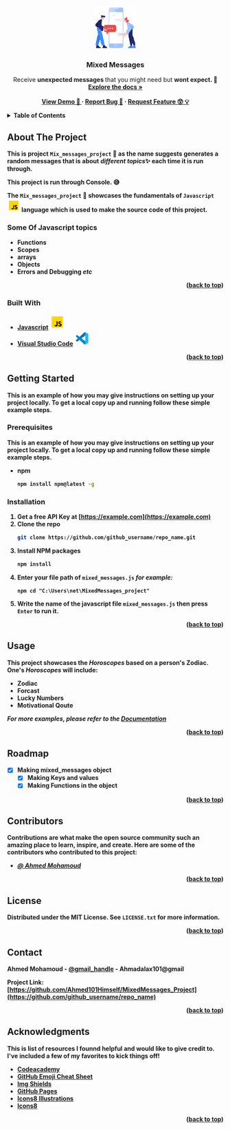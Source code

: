 <div id="top"></div>




<!-- PROJECT SHIELDS -->

<!-- [![Contributors][contributors-shield]][contributors-url]
[![Forks][forks-shield]][forks-url]
[![Stargazers][stars-shield]][stars-url]
[![Issues][issues-shield]][issues-url]
[![MIT License][license-shield]][license-url]
[![LinkedIn][linkedin-shield]][linkedin-url] -->




<!-- PROJECT LOGO -->
<br />
<div align="center">
  <a href="https://github.com/ahmed101himself/mixed_messages">
    <img src="images/logo.png" alt="Logo" width="100" height="100">
  </a>

  <h3 align="center">Mixed Messages</h3>

  <p align="center">
    Receive <strong> unexpected messages </strong> that you might need but <strong> wont expect</string>. &#128588 <!--&#x1F64C-->
    <br />
    <a href="https://github.com/ahmed101himself/mixed_messages"><strong>Explore the docs »</strong></a>
    <br />
    <br />
    <a href="#">View Demo &#127881  </a>
    ·
    <a href="https://github.com/ahmed101himself/mixed_messages/issues">Report Bug &#128030</a>
    ·
    <a href="https://github.com/ahmed101himself/mixed_messages/issues">Request Feature &#128562 &#128161</a>
  </p>
</div>

<!-- TABLE OF CONTENTS -->
<details>
  <summary>Table of Contents</summary>
  <ol>
    <li>
      <a href="#about-the-project">About The Project</a>
      <ul>
        <li><a href="#built-with">Built With</a></li>
      </ul>
    </li>
    <li>
      <a href="#getting-started">Getting Started</a>
      <ul>
        <li><a href="#prerequisites">Prerequisites</a></li>
        <li><a href="#installation">Installation</a></li>
      </ul>
    </li>
    <li><a href="#usage">Usage</a></li>
    <li><a href="#roadmap">Roadmap</a></li>
    <li><a href="#contributing">Contributors</a></li>
    <li><a href="#license">License</a></li>
    <li><a href="#contact">Contact</a></li>
    <li><a href="#acknowledgments">Acknowledgments</a></li>
  </ol>
</details>




<!-- ABOUT THE PROJECT -->
## About The Project

<!-- [![Product Name Screen Shot][product-screenshot]](https://example.com) -->

This is project **`Mix_messages_project`** :speech_balloon: as the name suggests generates a random messages that is about ***different topics***:sparkles: each time it is run through.

This project is run through **Console**. :sweat_smile:

The **`Mix_messages_project`** :speech_balloon: showcases the fundamentals of `Javascript` <img src="images\js_icon.png" alt="js icon" height="30" width="30" />  language which is used to make the source code of this project.

### **Some Of Javascript topics**
  *  Functions
  *  Scopes
  *  arrays
  *  Objects
  *  Errors and Debugging    ***etc*** 


<!-- `github_username`, `repo_name`, `twitter_handle`, `linkedin_username`, `email_client`, `email`, , `project_description` -->

<p align="right">(<a href="#top">back to top</a>)</p>


### Built With

* [Javascript](https://developer.mozilla.org/en-US/docs/Web/JavaScript) <img src="images\js_icon.png" alt="js icon" height="35" width="35" />
* [Visual Studio Code](https://code.visualstudio.com/) <img src="images\vs-code.png" alt="vs icon" height="35" width="35" />


<p align="right">(<a href="#top">back to top</a>)</p>




<!-- GETTING STARTED -->
## Getting Started

This is an example of how you may give instructions on setting up your project locally.
To get a local copy up and running follow these simple example steps.

### Prerequisites

This is an example of how you may give instructions on setting up your project locally.
To get a local copy up and running follow these simple example steps.

* npm
  ```sh
  npm install npm@latest -g
  ```

### Installation

1. Get a free API Key at [https://example.com](https://example.com)
2. Clone the repo
   ```sh
   git clone https://github.com/github_username/repo_name.git
   ```
3. Install NPM packages
   ```sh
   npm install
   ```
4. Enter your file path of **`mixed_messages.js`**
   ***for example:***
   ```node
   npm cd "C:\Users\net\MixedMessages_project" 
   ```
5. Write the name of the javascript file **`mixed_messages.js`** then press **`Enter`** to **run** it.    

<p align="right">(<a href="#top">back to top</a>)</p>






<!-- USAGE EXAMPLES -->
## Usage

This project showcases the ***Horoscopes*** based on a person's **Zodiac**. 
One's ***Horoscopes*** will include:
* **Zodiac**
* **Forcast**
* **Lucky Numbers**
* **Motivational Qoute**

_For more examples, please refer to the [Documentation](https://example.com)_

<p align="right">(<a href="#top">back to top</a>)</p>




<!-- ROADMAP -->
## Roadmap

- [x] Making **mixed_messages object**
    - [x] Making **Keys and values**
    - [x] Making **Functions in the object** 

<!-- ROADMAP See the [open issues](https://github.com/github_username/repo_name/issues) for a full list of proposed features (and known issues). -->

<p align="right">(<a href="#top">back to top</a>)</p>




<!-- CONTRIBUTora -->
## Contributors

Contributions are what make the open source community such an amazing place to learn, inspire, and create.
Here are some of the **contributors** who contributed to this project:

* ***<a href="http://github.com/Ahmed101Himself">@ Ahmed Mohamoud</a>***

<!-- Contributions are what make the open source community such an amazing place to learn, inspire, and create. Any contributions you make are **greatly appreciated**.

If you have a suggestion that would make this better, please fork the repo and create a pull request. You can also simply open an issue with the tag "enhancement".
Don't forget to give the project a star! Thanks again!

1. Fork the Project
2. Create your Feature Branch (`git checkout -b feature/AmazingFeature`)
3. Commit your Changes (`git commit -m 'Add some AmazingFeature'`)
4. Push to the Branch (`git push origin feature/AmazingFeature`)
5. Open a Pull Request -->

<p align="right">(<a href="#top">back to top</a>)</p>



<!-- LICENSE -->
## License

Distributed under the MIT License. See `LICENSE.txt` for more information.

<p align="right">(<a href="#top">back to top</a>)</p>



<!-- CONTACT -->
## Contact

Ahmed Mohamoud - [@gmail_handle](https://ahmadalax101@gmail.com) -  Ahmadalax101@gmail

Project Link: [https://github.com/Ahmed101Himself/MixedMessages_Project](https://github.com/github_username/repo_name)

<p align="right">(<a href="#top">back to top</a>)</p>



<!-- ACKNOWLEDGMENTS -->
## Acknowledgments

This is list of **resources** I founnd helpful and would like to give **credit** to. I've included a few of my **favorites** to kick things off!

* [Codeacademy](https://codeacademy.com)
* [GitHub Emoji Cheat Sheet](https://www.webpagefx.com/tools/emoji-cheat-sheet)
* [Img Shields](https://shields.io)
* [GitHub Pages](https://pages.github.com)
* [Icons8 Illustrations](https://icons8.com/illustrations)
* [Icons8](https://icons8.com/icons)

<p align="right">(<a href="#top">back to top</a>)</p>